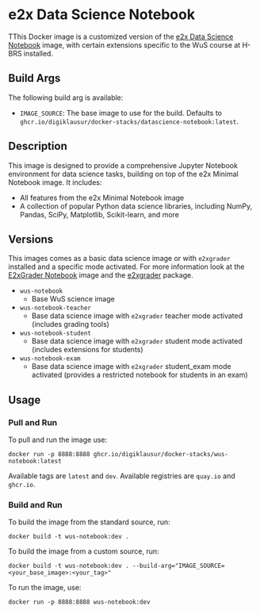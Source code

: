 # e2x Data Science Notebook

TThis Docker image is a customized version of the [e2x Data Science Notebook](../datascience-notebook) image, with certain extensions specific to the WuS course at H-BRS installed.

## Build Args

The following build arg is available:

* `IMAGE_SOURCE`: The base image to use for the build. Defaults to `ghcr.io/digiklausur/docker-stacks/datascience-notebook:latest`.

## Description

This image is designed to provide a comprehensive Jupyter Notebook environment for data science tasks, building on top of the e2x Minimal Notebook image. It includes:

* All features from the e2x Minimal Notebook image
* A collection of popular Python data science libraries, including NumPy, Pandas, SciPy, Matplotlib, Scikit-learn, and more

## Versions

This images comes as a basic data science image or with `e2xgrader` installed and a specific mode activated.
For more information look at the [E2xGrader Notebook](../e2xgrader-notebook) image and the [e2xgrader](https://github.com/Digiklausur/e2xgrader) package.

* `wus-notebook`
    + Base WuS science image
* `wus-notebook-teacher`
    + Base data science image with `e2xgrader` teacher mode activated (includes grading tools)
* `wus-notebook-student`
    + Base data science image with `e2xgrader` student mode activated (includes extensions for students)
* `wus-notebook-exam`
    + Base data science image with `e2xgrader` student_exam mode activated (provides a restricted notebook for students in an exam)

## Usage

### Pull and Run

To pull and run the image use:

`docker run -p 8888:8888 ghcr.io/digiklausur/docker-stacks/wus-notebook:latest`

Available tags are `latest` and `dev`. Available registries are `quay.io` and `ghcr.io`.

### Build and Run

To build the image from the standard source, run:

`docker build -t wus-notebook:dev .`

To build the image from a custom source, run:

`docker build -t wus-notebook:dev . --build-arg="IMAGE_SOURCE=<your_base_image>:<your_tag>"`

To run the image, use:

`docker run -p 8888:8888 wus-notebook:dev`